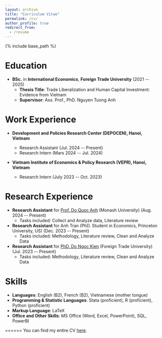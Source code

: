 ```yaml
---
layout: archive
title: "Curriculum Vitae"
permalink: /cv/
author_profile: true
redirect_from:
  - /resume
---
```


{% include base_path %}

Education
======
* **BSc.** in **International Economics**, **Foreign Trade University** (2021 -- 2025)
  * **Thesis Title**: Trade Liberalization and Human Capital Investment: Evidence from Vietnam
  * **Supervisor**: Ass. Prof., PhD. Nguyen Tuong Anh

Work Experience
======
* **Development and Policies Research Center (DEPOCEN), Hanoi, Vietnam**
  * Research Assistant (Jul. 2024 -- Present)
  * Research Intern (Mars 2024 -- Jul. 2024)
  
* **Vietnam Institute of Economics & Policy Research (VEPR), Hanoi, Vietnam**
  * Research Intern (July 2023 -- Oct. 2023)

Research Experience
======
* **Research Assistant** for [Prof. Do Quoc Anh](https://sites.google.com/site/qaquocanhdo/) (Monash University) (Aug. 2024 -- Present)
  * Tasks included: Collect and Analyze data, Literature review
* **Research Assistant** for Anh Tran (PhD. Student in Economics, Princeton University, US) (Dec. 2023 -- Present)
  * Tasks included: Methodology, Literature review, Clean and Analyze Data
* **Research Assistant** for [PhD. Do Ngoc Kien](https://ktkdqt.ftu.edu.vn/do-ngoc-kien/) (Foreign Trade University) (Jul. 2023 -- Present)
  * Tasks included: Methodology, Literature review, Clean and Analyze Data
  
Skills
======
* **Languages**: English (B2), French (B2), Vietnamese (mother tongue)
* **Programming & Statistic Languages**: Stata (proficient), R (proficient), Python (proficient)
* **Markup Language**: LaTeX
* **Office and Other Skills**: MS Office (Word, Excel, PowerPoint), SQL, PowerBI

======
You can find my entire CV [here](https://www.dropbox.com/scl/fi/99s05toacej6c5dw57fo6/Manh-DucDoan_CV.pdf?rlkey=983qyq9wsjr44yhamxwq2b9lv&st=wtxeuvte&dl=0).
